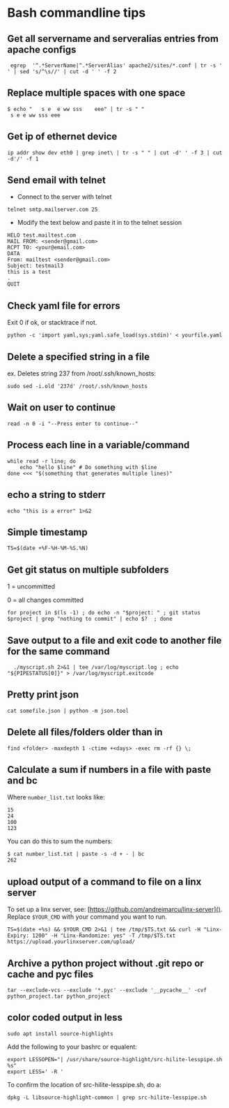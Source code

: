 # Bash commandline tips

## Get all servername and serveralias entries from apache configs
```
 egrep  '^.*ServerName|^.*ServerAlias' apache2/sites/*.conf | tr -s ' ' | sed 's/^\s//' | cut -d ' ' -f 2
```

## Replace multiple spaces with one space
```
$ echo "   s e  e ww sss    eee" | tr -s " "
 s e e ww sss eee
```


## Get ip of ethernet device
```
ip addr show dev eth0 | grep inet\ | tr -s " " | cut -d' ' -f 3 | cut -d'/' -f 1
```


## Send email with telnet
- Connect to the server with telnet
```
telnet smtp.mailserver.com 25
```
- Modify the text below and paste it in to the telnet session
```
HELO test.mailtest.com
MAIL FROM: <sender@gmail.com>
RCPT TO: <your@email.com>
DATA
From: mailtest <sender@gmail.com>
Subject: testmail3
this is a test
.
QUIT
```

## Check yaml file for errors
Exit 0 if ok, or stacktrace if not.
```
python -c 'import yaml,sys;yaml.safe_load(sys.stdin)' < yourfile.yaml
```

## Delete a specified string in a file
ex. Deletes string 237 from /root/.ssh/known_hosts:
```
sudo sed -i.old '237d' /root/.ssh/known_hosts
```

## Wait on user to continue
```
read -n 0 -i "--Press enter to continue--"
```

## Process each line in a variable/command
```
while read -r line; do
    echo "hello $line" # Do something with $line
done <<< "$(something that generates multiple lines)"
```

## echo a string to stderr
```
echo "this is a error" 1>&2
```


## Simple timestamp
```
TS=$(date +%F-%H-%M-%S.%N)
```


## Get git status on multiple subfolders
1 = uncommitted

0 = all changes committed
```
for project in $(ls -1) ; do echo -n "$project: " ; git status $project | grep "nothing to commit" | echo $?  ; done
```

## Save output to a file and exit code to another file for the same command
```
  ./myscript.sh 2>&1 | tee /var/log/myscript.log ; echo "${PIPESTATUS[0]}" > /var/log/myscript.exitcode
```

## Pretty print json
```
cat somefile.json | python -m json.tool
```


## Delete all files/folders older than <days> in <folder>
 ```
 find <folder> -maxdepth 1 -ctime +<days> -exec rm -rf {} \;
 ```

## Calculate a sum if numbers in a file with paste and bc
Where `number_list.txt` looks like:
 ```
15
24
100
123
```

You can do this to sum the numbers:
```
$ cat number_list.txt | paste -s -d + - | bc
262
```


## upload output of a command to file on a linx server
To set up a linx server, see: [https://github.com/andreimarcu/linx-server]().
Replace `$YOUR_CMD` with your command you want to run.
```
TS=$(date +%s) && $YOUR_CMD 2>&1 | tee /tmp/$TS.txt && curl -H "Linx-Expiry: 1200" -H "Linx-Randomize: yes" -T /tmp/$TS.txt https://upload.yourlinxserver.com/upload/
```


## Archive a python project without .git repo or cache and pyc files
```
tar --exclude-vcs --exclude '*.pyc' --exclude '__pycache__' -cvf python_project.tar python_project
```

## color coded output in less
```
sudo apt install source-highlights
```

Add the following to your bashrc or equalent:
```
export LESSOPEN="| /usr/share/source-highlight/src-hilite-lesspipe.sh %s"
export LESS=' -R '
```

To confirm the location of src-hilite-lesspipe.sh, do a:
```
dpkg -L libsource-highlight-common | grep src-hilite-lesspipe.sh
```
